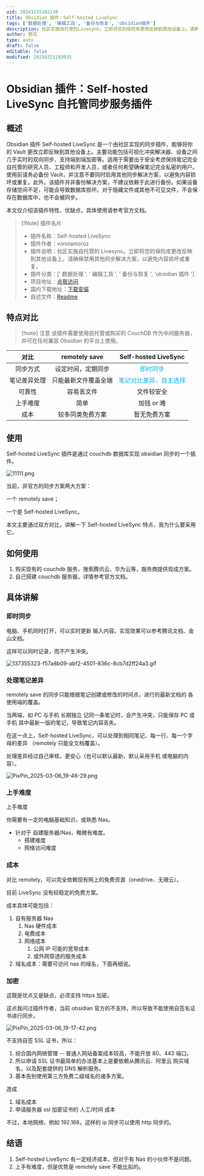 ```yaml
---
uid: 20241225102130
title: Obsidian 插件：Self-hosted LiveSync
tags: ['数据处理', '编辑工具', '备份与恢复', 'obsidian插件']
description: 社区实施自托管的Livesync。立即将您的保险库更改反映到其他设备上。请确保禁用其他同步解决方案，以避免内容损坏或重复。
author: 愿风
type: auto
draft: false
editable: false
modified: 20250321193035
---
```


# Obsidian 插件：Self-hosted LiveSync 自托管同步服务插件

## 概述

Obsidian 插件 Self-hosted LiveSync 是一个由社区实现的同步插件，能够将你的 Vault 更改立即反映到其他设备上。主要功能包括可视化冲突解决器、设备之间几乎实时的双向同步、支持端到端加密等。适用于需要出于安全考虑保持笔记完全自托管的研究人员、工程师和开发人员，或者任何希望确保笔记完全私密的用户。使用前请务必备份 Vault，并注意不要同时启用其他同步解决方案，以避免内容损坏或重复。此外，该插件并非备份解决方案，不建议依赖于此进行备份。如果设备存储空间不足，可能会导致数据库损坏。对于隐藏文件或其他不可见文件，不会保存在数据库中，也不会被同步。

本文仅介绍该插件特性、优缺点，具体使用请参考官方文档。

> [!Note] 插件名片
> - 插件名称：Self-hosted LiveSync
> - 插件作者：vorotamoroz
> - 插件说明：社区实施自托管的 Livesync。立即将您的保险库更改反映到其他设备上。请确保禁用其他同步解决方案，以避免内容损坏或重复。
> - 插件分类：[' 数据处理 ', ' 编辑工具 ', ' 备份与恢复 ', 'obsidian 插件 ']
> - 项目地址：[点我访问](https://github.com/vrtmrz/obsidian-livesync)
> - 国内下载地址：[下载安装](https://pkmer.cn/products/plugin/pluginMarket/?obsidian-livesync)
> - 自述文件：[Readme](https://ghproxy.net/https://raw.githubusercontent.com/vrtmrz/obsidian-livesync/main/README.md)

## 特点对比

> [!note] 注意
> 该插件需要使用自托管或购买的 CouchDB 作为中间服务器，并可在任何兼容 Obsidian 的平台上使用。

|   对比   | remotely save |             Self-hosted LiveSync             |
| :----: | :-----------: | :------------------------------------------: |
|  同步方式  |   设定时间，定期同步   |      <font color="#00b0f0">即时同步</font>       |
| 笔记差异处理 |  只能最新文件覆盖全端   | <font color="#00b0f0">笔记对比差异，自主选择</font><br> |
|  可靠性   |     容易丢文件     |                    文件较安全                     |
|  上手难度  |      简单       |                   加钱 or 难                    |
|   成本   |   较多同类免费方案    |                    暂无免费方案                    |

## 使用

Self-hosted LiveSync 插件是通过 couchdb 数据库实现 obsidian 同步的一个插件。

![11111.png](https://cdn.pkmer.cn/images/11111.png!pkmer)

当前，非官方的同步方案两大方案：

一个 remotely save；

一个是 Self-hosted LiveSync。

本文主要通过双方对比，讲解一下 Self-hosted LiveSync 特点，我为什么要采用它。

## 如何使用

1. 购买现有的 couchdb 服务，搜索腾讯云、华为云等，服务商提供现成方案。
2. 自己搭建 couchdb 服务器，详情参考官方文档。

## 具体讲解

### 即时同步

电脑、手机同时打开，可以实时更新 输入内容。实现效果可以参考腾讯文档、金山文档。

这样可以同时记录，而不产生冲突。

![137355323-f57a8b09-abf2-4501-836c-8cb7d2ff24a3.gif](https://cdn.pkmer.cn/images/137355323-f57a8b09-abf2-4501-836c-8cb7d2ff24a3.gif)

### 处理笔记差异

remotely save 的同步只能根据笔记创建或修改的时间点，进行的最新文档的 各使用端的覆盖。

当两端，如 PC 与手机 长期独立 记同一条笔记时，会产生冲突，只能保存 PC 或手机 其中最新一版的笔记，导致笔记内容丢失。

在这一点上，Self-hosted LiveSync，可以处理到相同笔记、每一行、每一个字母的差异 （remotely 只能全文档覆盖）。

处理差异经过自己审核，更安心（也可以默认最新、默认采用手机 或电脑的内容）。

![PixPin_2025-03-06_19-46-29.png](https://cdn.pkmer.cn/images/PixPin_2025-03-06_19-46-29.png!pkmer)

### 上手难度

上手难度

你需要有一定的电脑基础知识，或熟悉 Nas。

- 针对于 自建服务器/Nas，略微有难度。
	- 搭建难度
	- 网络访问难度

### 成本

对比 remotely，可以完全依赖现有网上的免费资源（onedrive、无限云）。

目前 LiveSync 没有较稳定的免费方案。

成本具体可能包括：

1. 自有服务器 Nas
	1. Nas 硬件成本
	2. 电费成本
	3. 网络成本
		1. 公网 IP 可能的宽带成本
		2. 或外网穿透的服务成本
2. 域名成本：需要可访问 nas 的域名，下面再细说。

### 加密

这既是优点又是缺点，必须支持 https 加密。

这点我问过插件作者，当前 obsidian 官方的不支持，所以导致不能使用自签名证书进行同步。

![PixPin_2025-03-06_19-17-42.png](https://cdn.pkmer.cn/images/PixPin_2025-03-06_19-17-42.png!pkmer)

不支持自签 SSL 证书，所以：

1. 综合国内网络管理 -- 普通人网站备案成本较高，不能开放 80、443 端口。
2. 所以申请 SSL 证书最简单的办法基本上是要依赖从腾讯云、阿里云 购买域名，以及配套提供的 DNS 解析服务。
3. 基本告别使用第三方免费二级域名的诸多方案。

造成

1. 域名成本
2. 申请服务器 ssl 加密证书的 人工/时间 成本

不过，本地网络，例如 192.168，这样的 ip 同步可以使用 http 同步的。

## 结语

1. Self-hosted LiveSync 有一定经济成本，但对于有 Nas 的小伙伴不是问题。
2.  上手有难度，但是优势是 remotely save 不能比拟的。
